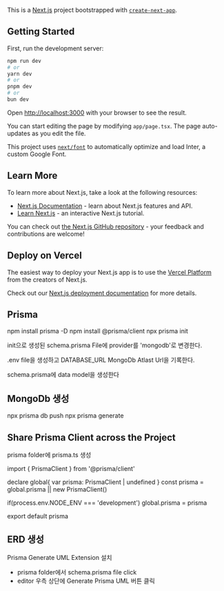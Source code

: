 This is a [Next.js](https://nextjs.org/) project bootstrapped with [`create-next-app`](https://github.com/vercel/next.js/tree/canary/packages/create-next-app).

## Getting Started

First, run the development server:

```bash
npm run dev
# or
yarn dev
# or
pnpm dev
# or
bun dev
```

Open [http://localhost:3000](http://localhost:3000) with your browser to see the result.

You can start editing the page by modifying `app/page.tsx`. The page auto-updates as you edit the file.

This project uses [`next/font`](https://nextjs.org/docs/basic-features/font-optimization) to automatically optimize and load Inter, a custom Google Font.

## Learn More

To learn more about Next.js, take a look at the following resources:

- [Next.js Documentation](https://nextjs.org/docs) - learn about Next.js features and API.
- [Learn Next.js](https://nextjs.org/learn) - an interactive Next.js tutorial.

You can check out [the Next.js GitHub repository](https://github.com/vercel/next.js/) - your feedback and contributions are welcome!

## Deploy on Vercel

The easiest way to deploy your Next.js app is to use the [Vercel Platform](https://vercel.com/new?utm_medium=default-template&filter=next.js&utm_source=create-next-app&utm_campaign=create-next-app-readme) from the creators of Next.js.

Check out our [Next.js deployment documentation](https://nextjs.org/docs/deployment) for more details.


## Prisma 
npm install prisma -D
npm install @prisma/client
npx prisma init

init으로 생성된 schema.prisma File에 provider를 'mongodb'로 변경한다.

.env file을 생성하고 DATABASE_URL MongoDb Atlast Url을 기록한다.

schema.prisma에 data model을 생성한다

## MongoDb 생성
npx prisma db push
npx prisma generate

## Share Prisma Client across the Project
prisma folder에 prisma.ts 생성

import { PrismaClient } from '@prisma/client'

declare global{
   var prisma: PrismaClient | undefined
}
const prisma = global.prisma || new PrismaClient()

if(process.env.NODE_ENV === 'development') global.prisma = prisma

export default prisma

## ERD 생성
Prisma Generate UML Extension 설치

- prisma folder에서 schema.prisma file click
- editor 우측 상단에 Generate Prisma UML 버튼 클릭


